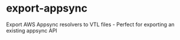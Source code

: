 # export-appsync
Export AWS Appsync resolvers to VTL files - Perfect for exporting an existing appsync API
